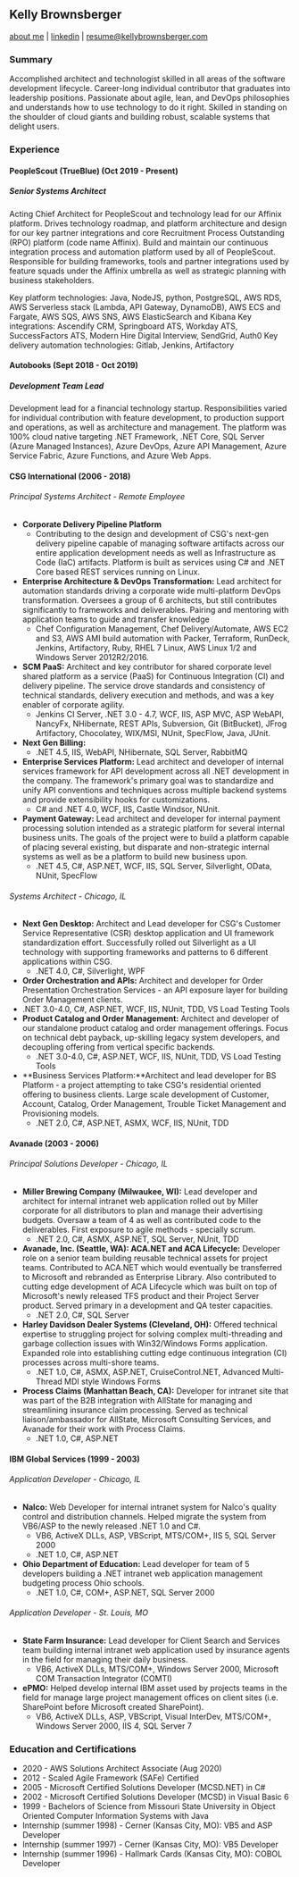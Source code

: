 ## Kelly Brownsberger
[about me](http://kellybrownsberger.com/about) | [linkedin](https://www.linkedin.com/in/kellybrownsberger) | resume@kellybrownsberger.com

### Summary
Accomplished architect and technologist skilled in all areas of the software development lifecycle.  Career-long individual contributor
that graduates into leadership positions.  Passionate about agile, lean, and DevOps philosophies and understands how to use technology to do it right.  Skilled in standing on the shoulder of cloud giants and building robust, scalable systems that delight users.  

### Experience
#### PeopleScout (TrueBlue) (Oct 2019 - Present)
##### Senior Systems Architect
Acting Chief Architect for PeopleScout and technology lead for our Affinix platform.  Drives technology roadmap, and platform architecture and design for our key partner integrations and core Recruitment Process Outstanding (RPO) platform (code name Affinix).  Build and maintain our continuous integration process and automation platform used by all of PeopleScout.  Responsible for building frameworks, tools and partner integrations used by feature squads under the Affinix umbrella as well as strategic planning with business stakeholders.  

Key platform technologies:  Java, NodeJS, python, PostgreSQL, AWS RDS, AWS Serverless stack (Lambda, API Gateway, DynamoDB), AWS ECS and Fargate, AWS SQS, AWS SNS, AWS ElasticSearch and Kibana
Key integrations:  Ascendify CRM, Springboard ATS, Workday ATS, SuccessFactors ATS, Modern Hire Digital Interview, SendGrid, Auth0
Key delivery automation technologies:  Gitlab, Jenkins, Artifactory

#### Autobooks (Sept 2018 - Oct 2019)
##### Development Team Lead
Development lead for a financial technology startup.  Responsibilities varied for individual contribution with
feature development, to production support and operations, as well as architecture and management.  The platform
was 100% cloud native targeting .NET Framework, .NET Core, SQL Server (Azure Managed Instances), Azure DevOps, Azure API Management, Azure Service Fabric, Azure Functions, and Azure Web Apps.

#### CSG International (2006 - 2018)
###### Principal Systems Architect - Remote Employee
* **Corporate Delivery Pipeline Platform**
  * Contributing to the design and development of CSG's next-gen delivery pipeline capable of managing software artifacts across our entire application development needs as well as Infrastructure as Code (IaC) artifacts.  Platform is built as services using C# and .NET Core based REST services running on Linux.
* **Enterprise Architecture & DevOps Transformation:**  Lead architect for automation standards driving a corporate wide multi-platform DevOps transformation.  Oversees a group of 6 architects, but still contributes significantly to frameworks and deliverables.  Pairing and mentoring with application teams to guide and transfer knowledge
  * Chef Configuration Management, Chef Delivery/Automate, AWS EC2 and S3, AWS AMI build automation with Packer, Terraform, RunDeck, Jenkins, Artifactory, Ruby, RHEL 7 Linux, AWS Linux 1/2 and Windows Server 2012R2/2016.
* **SCM PaaS:**  Architect and key contributor for shared corporate level shared platform as a service (PaaS) for Continuous Integration (CI) and delivery pipeline.  The service drove standards and consistency of technical standards, delivery execution and methods, and was a key enabler of corporate agility.
  * Jenkins CI Server, .NET 3.0 - 4.7, WCF, IIS, ASP MVC, ASP WebAPI, NancyFx, NHibernate, REST APIs, Subversion, Git (BitBucket), JFrog Artifactory, Chocolatey, WIX/MSI, NUnit, SpecFlow, Java, JUnit.
* **Next Gen Billing:**
  * .NET 4.5, IIS, WebAPI, NHibernate, SQL Server, RabbitMQ
* **Enterprise Services Platform:** Lead architect and developer of internal services framework for API development across all .NET development in the company.  The framework's primary goal was to standardize and unify API conventions and techniques across multiple backend systems and provide extensibility hooks for customizations.
  * C# and .NET 4.0, WCF, IIS, Castle Windsor, NUnit.
* **Payment Gateway:** Lead architect and developer for internal payment processing solution intended as a strategic platform for several internal business units.  The goals of the project were to build a platform capable of placing several existing, but disparate and non-strategic internal systems as well as be a platform to build new business upon.
  * .NET 4.5, C#, ASP.NET, WCF, IIS, SQL Server, Silverlight, OData, NUnit, SpecFlow  

###### Systems Architect - Chicago, IL
* **Next Gen Desktop:** Architect and Lead developer for CSG's Customer Service Representative (CSR) desktop application and UI framework standardization effort.  Successfully rolled out Silverlight as a UI technology with supporting frameworks and patterns to 6 different applications within CSG.
  * .NET 4.0, C#, Silverlight, WPF
* **Order Orchestration and APIs:** Architect and developer for Order Presentation Orchestration Services - an API exposure layer for building Order Management clients.
* .NET 3.0-4.0, C#, ASP.NET, WCF, IIS, NUnit, TDD, VS Load Testing Tools
* **Product Catalog and Order Management:**  Architect and developer of our standalone product catalog and order management offerings.  Focus on technical debt payback, up-skilling legacy system developers, and decoupling offering from vertical specific backends.
  * .NET 3.0-4.0, C#, ASP.NET, WCF, IIS, NUnit, TDD, VS Load Testing Tools
* **Business Services Platform:**Architect and lead developer for BS Platform - a project attempting to take CSG's residential oriented offering to business clients.  Large scale development of Customer, Account, Catalog, Order Management, Trouble Ticket Management and Provisioning models.
  * .NET 2.0, C#, ASP.NET, ASMX, WCF, IIS, NUnit, TDD

#### Avanade (2003 - 2006)
###### Principal Solutions Developer - Chicago, IL
* **Miller Brewing Company (Milwaukee, WI):** Lead developer and architect for internal intranet web application rolled out by Miller corporate for all distributors to plan and manage their advertising budgets.  Oversaw a team of 4 as well as contributed code to the deliverables.  First exposure to agile methods - specially scrum.
  * .NET 2.0, C#, ASMX, ASP.NET, SQL Server, NUnit, TDD
* **Avanade, Inc. (Seattle, WA): ACA.NET and ACA Lifecycle:** Developer role on a senior team building reusable technical assets for project teams.  Contributed to ACA.NET which would eventually be transferred to Microsoft and rebranded as Enterprise Library.  Also contributed to cutting edge development of ACA Lifecycle which was built on top of Microsoft's newly released TFS product and their Project Server product.  Served primary in a development and QA tester capacities.
  * .NET 2.0, C#, SQL Server
* **Harley Davidson Dealer Systems (Cleveland, OH):**  Offered technical expertise to struggling project for solving complex multi-threading and garbage collection issues with Win32/Windows Forms application.  Expanded role into establishing cutting edge continuous integration (CI) processes across multi-shore teams.  
  * .NET 1.0, C#, ASMX, ASP.NET, CruiseControl.NET, Advanced Multi-Thread MDI style Windows Forms
* **Process Claims (Manhattan Beach, CA):** Developer for intranet site that was part of the B2B integration with AllState for managing and streamlining insurance claim processing.  Served as technical liaison/ambassador for AllState, Microsoft Consulting Services, and Avanade for their work with Process Claims.  
  * .NET 1.0, C#, ASP.NET

#### IBM Global Services (1999 - 2003)
###### Application Developer - Chicago, IL
* **Nalco:**  Web Developer for internal intranet system for Nalco's quality control and distribution channels.  Helped migrate the system from VB6/ASP to the newly released .NET 1.0 and C#.
  * VB6, ActiveX DLLs, ASP, VBScript, MTS/COM+, IIS 5, SQL Server 2000
  * .NET 1.0, C#, ASP.NET
* **Ohio Department of Education:** Lead developer for team of 5 developers building a .NET intranet web application management budgeting process Ohio schools.
  * .NET 1.0, C#, COM+, ASP.NET, SQL Server 2000

###### Application Developer - St. Louis, MO
* **State Farm Insurance:**  Lead developer for Client Search and Services team building internal intranet web application used by insurance agents in the field for managing their daily business.
  * VB6, ActiveX DLLs, MTS/COM+, Windows Server 2000, Microsoft COM Transaction Integrator (COMTI)
* **ePMO:** Helped develop internal IBM asset used by projects teams in the field for manage large project management offices on client sites (i.e. SharePoint before Microsoft created SharePoint).
  * VB6, ActiveX DLLs, ASP, VBScript, Visual InterDev, MTS/COM+, Windows Server 2000, IIS 4, SQL Server 7

### Education and Certifications
* 2020 - AWS Solutions Architect Associate (Aug 2020)
* 2012 - Scaled Agile Framework (SAFe) Certified
* 2005 - Microsoft Certified Solutions Developer (MCSD.NET) in C#
* 2002 - Microsoft Certified Solutions Developer (MCSD) in Visual Basic 6
* 1999 - Bachelors of Science from Missouri State University in Object Oriented Computer Information Systems with Java
* Internship (summer 1998) - Cerner (Kansas City, MO): VB5 and ASP Developer
* Internship (summer 1997) - Cerner (Kansas City, MO): VB5 Developer
* Internship (summer 1996) - Hallmark Cards (Kansas City, MO):  COBOL Developer

